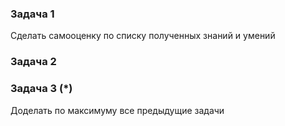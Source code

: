### Задача 1
Cделать самооценку по списку полученных знаний и умений

### Задача 2


### Задача 3 (*)
Доделать по максимуму все предыдущие задачи

